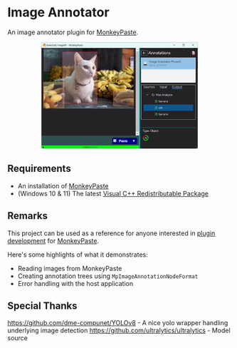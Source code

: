 # Image Annotator
An image annotator plugin for [MonkeyPaste](https://www.monkeypaste.com).

<p style="text-align: center;"><img style="width: 70%" src="screenshot.png" /></p>

## Requirements
- An installation of [MonkeyPaste](https://www.monkeypaste.com/download) 
- (Windows 10 & 11) The latest [Visual C++ Redistributable Package](https://learn.microsoft.com/en-us/cpp/windows/latest-supported-vc-redist?view=msvc-170)

## Remarks
This project can be used as a reference for anyone interested in [plugin development](https://www.monkeypaste.com/docs/plugins/plugin-development) for [MonkeyPaste](https://www.monkeypaste.com).

Here's some highlights of what it demonstrates:
- Reading images from MonkeyPaste
- Creating annotation trees using `MpImageAnnotationNodeFormat`
- Error handling with the host application

## Special Thanks

https://github.com/dme-compunet/YOLOv8 - A nice yolo wrapper handling underlying image detection
https://github.com/ultralytics/ultralytics - Model source